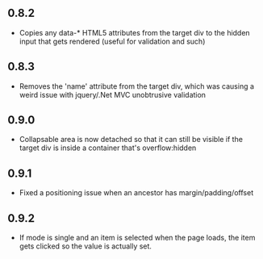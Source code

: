 ## 0.8.2

- Copies any data-* HTML5 attributes from the target div to the hidden input that gets rendered (useful for validation and such)

## 0.8.3

- Removes the 'name' attribute from the target div, which was causing a weird issue with jquery/.Net MVC unobtrusive validation

## 0.9.0

- Collapsable area is now detached so that it can still be visible if the target div is inside a container that's overflow:hidden

## 0.9.1

- Fixed a positioning issue when an ancestor has margin/padding/offset

## 0.9.2

- If mode is single and an item is selected when the page loads, the item gets clicked so the value is actually set.
